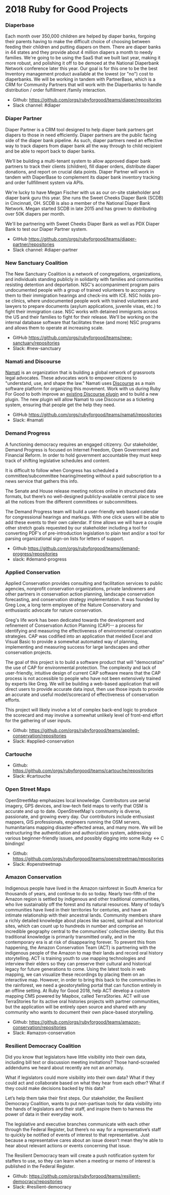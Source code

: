 # 2018 Ruby for Good Projects

### Diaperbase

Each month over 350,000 children are helped by diaper banks, forgoing their parents having to make the difficult choice of choosing between feeding their children and putting diapers on them. There are diaper banks in 44 states and they provide about 4 million diapers a month to needy families. We're going to be using the SaaS that we built last year, making it more robust, and polishing it off to be demoed at the National Diaperbank Network conference later this year. Our goal is for this one to be the best Inventory management product available at the lowest (or "no") cost to diaperbanks. We will be working in tandem with PartnerBase, which is a CRM for Community Partners that will work with the Diaperbanks to handle distribution / order fulfillment /family interaction.
 
* Github: https://github.com/orgs/rubyforgood/teams/diaper/repositories
* Slack channel: #diaper 

### Diaper Partner

Diaper Partner is a CRM tool designed to help diaper bank partners get diapers to those in need efficiently. Diaper partners are the public facing side of the diaper bank pipeline. As such, diaper partners need an effective way to track diapers from diaper bank all the way through to child recipient and be able to report back to diaper banks.

We’ll be building a multi-tenant system to allow approved diaper bank partners to track their clients (children), fill diaper orders, distribute diaper donations, and report on crucial data points. Diaper Partner will work in tandem with DiaperBase to complement its diaper bank inventory tracking and order fullfillment system via APIs.

We're lucky to have Megan Fischer with us as our on-site stakeholder and diaper bank guru this year. She runs the Sweet Cheeks Diaper Bank (SCDB) in Cincinnati, OH. SCDB is also a member of the National Diaper Bank Network. Megan started SCDB in late 2015 and has grown to distributing over 50K diapers per month.

We'll be partnering with Sweet Cheeks Diaper Bank as well as PDX Diaper Bank to test our Diaper Partner system.

* GitHub https://github.com/orgs/rubyforgood/teams/diaper-partner/repositories
* Slack channel: #diaper-partner

### New Sanctuary Coalition

The New Sanctuary Coalition is a network of congregations, organizations, and individuals standing publicly in solidarity with families and communities resisting detention and deportation. NSC's accompaniment program pairs undocumented people with a group of trained volunteers to accompany them to their immigration hearings and check-ins with ICE. NSC holds pro-se clinics, where undocumented people work with trained volunteers and lawyers to prepare documents (asylum applications, juvenile visas, etc.) to fight their immigration case.  NSC works with detained immigrants across the US and their families to fight for their release.  We'll be working on the internal database software that facilitates these (and more) NSC programs and allows them to operate at increasing scale.

* GitHub https://github.com/orgs/rubyforgood/teams/new-sanctuary/repositories
* Slack: #new-sanctuary


### Namati and Discourse


[Namati](https://namati.org/about/ourmission/) is an organization that is building a global network of grassroots legal advocates. These advocates work to empower citizens to "understand, use, and shape the law." Namati uses [Discourse](https://www.discourse.org) as a main software platform for organizing this movement. Work with us during Ruby For Good to both improve an [existing Discourse plugin](https://github.com/angusmcleod/discourse-events) and to build a new plugin. The new plugin will allow Namati to use Discourse as a ticketing system, ensuring that people get the help they need.

* GitHub https://github.com/orgs/rubyforgood/teams/namati/repositories
* Slack: #namati

### Demand Progress

A functioning democracy requires an engaged citizenry. Our stakeholder, Demand Progress is focused on Internet Freedom, Open Government and Financial Reform. In order to hold government accountable they must keep track of shifting legislative schedules and content.

It is difficult to follow when Congress has scheduled a committee/subcommittee hearing/meeting without a paid subscription to a news service that gathers this info.

The Senate and House release meeting notices online in structured data formats, but there’s no well-designed publicly-available central place to see all the notices from the different committees or subcommittees.

The Demand Progress team will build a user-friendly web based calendar for congressional hearings and markups. With one click users will be able to add these events to their own calendar. If time allows we will have a couple other stretch goals requested by our stakeholder including a tool for converting PDF's of pre-introduction legislation to plain text and/or a tool for parsing organizational sign-on lists for letters of support.

* Github https://github.com/orgs/rubyforgood/teams/demand-progress/repositories
* slack: #demand-progress


### Applied Conservation

Applied Conservation provides consulting and facilitation services to public agencies, nonprofit conservation organizations, private landowners and other partners in conservation action planning, landscape conservation forecasting, and conservation strategy implementation. It was founded by Greg Low, a long term employee of the Nature Conservatory and enthusiastic advocate for nature conservation.

Greg's life work has been dedicated towards the development and refinement of Conservation Action Planning (CAP)-- a process for identifying and measuring the effectiveness of environmental conservation strategies. CAP was codified into an application that melded Excel and Visual Basic to provide a somewhat automated way of planning, implementing and measuring success for large landscapes and other conservation projects.

The goal of this project is to build a software product that will "democratize" the use of CAP for environmental protection. The complexity and lack of user-friendly, intuitive design of current CAP software means that the CAP process is not accessible to people who have not been extensively trained by experts like Greg. We will be building a web-based application that will direct users to provide accurate data input, then use those inputs to provide an accurate and useful model/scorecard of effectiveness of conservation efforts. 

This project will likely involve a lot of complex back-end logic to produce the scorecard and may involve a somewhat unlikely level of front-end effort for the gathering of user inputs. 

* Github: https://github.com/orgs/rubyforgood/teams/applied-conservation/repositories
* Slack: #applied-conservation

### Cartouche

* Github: https://github.com/orgs/rubyforgood/teams/cartouche/repositories
* Slack: #cartouche

### Open Street Maps

OpenStreetMap emphasizes local knowledge. Contributors use aerial imagery, GPS devices, and low-tech field maps to verify that OSM is accurate and up to date. OpenStreetMap's community is diverse, passionate, and growing every day. Our contributors include enthusiast mappers, GIS professionals, engineers running the OSM servers, humanitarians mapping disaster-affected areas, and many more. We will be restructuring the authentication and authorization system, addressing various beginner-friendly issues, and possibly digging into some Ruby <-> C bindings!

* Github: https://github.com/orgs/rubyforgood/teams/openstreetmap/repositories
* Slack: #openstreetmap


### Amazon Conservation

Indigenous people have lived in the Amazon rainforest in South America for thousands of years, and continue to do so today. Nearly two-fifth of the Amazon region is settled by indigenous and other traditional communities, who live sustainably off the forest and its natural resources. Many of today’s communities have lived in their territories for centuries, and have an intimate relationship with their ancestral lands. Community members share a richly detailed knowledge about places like sacred, spiritual and historical sites, which can count up to hundreds in number and comprise an incredible geography central to the communities’ collective identity. But this traditional knowledge is primarily transmitted orally, and in the contemporary era is at risk of disappearing forever. To prevent this from happening, the Amazon Conservation Team (ACT) is partnering with the indigenous people of the Amazon to map their lands and record oral history storytelling. ACT is training youth to use mapping technologies and interview their elders so they can preserve their cultural and historical legacy for future generations to come. Using the latest tools in web mapping, we can visualize these recordings by placing them on an interactive map. However, in order to bring this back to the communities in the rainforest, we need a geostorytelling portal that can function entirely in an offline setting. At Ruby for Good 2018, help ACT develop a custom mapping CMS powered by Mapbox, called TerraStories. ACT will use TerraStories for its active oral histories projects with partner communities, but the application will be entirely open source and shared with any community who wants to document their own place-based storytelling.

* Github: https://github.com/orgs/rubyforgood/teams/amazon-conservation/repositories
* Slack: #amazon-conservation

### Resilient Democracy Coalition

Did you know that legislators have little visibility into their own data, including bill text or discussion meeting invitations? Those hand-scrawled addendums we heard about recently are not an anomaly.

What if legislators could more visibility into their own data? What if they could act and collaborate based on what they hear from each other? What if they could make decisions backed by this data?

Let’s help them take their first steps. Our stakeholder, the Resilient Democracy Coalition, wants to put non-partisan tools for data visibility into the hands of legislators and their staff, and inspire them to harness the power of data in their everyday work.

The legislative and executive branches communicate with each other through the Federal Register, but there’s no way for a representative’s staff to quickly be notified of events of interest to that representative. Just because a representative cares about an issue doesn’t mean they’re able to hear about relevant actions or events concerning that issue.

The Resilient Democracy team will create a push notification system for staffers to use, so they can learn when a meeting or memo of interest is published in the Federal Register.

* Github: https://github.com/orgs/rubyforgood/teams/resilient-democracy/repositories
* Slack: #resilient-democracy
